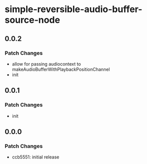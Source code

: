 # simple-reversible-audio-buffer-source-node

## 0.0.2

### Patch Changes

- allow for passing audiocontext to makeAudioBufferWithPlaybackPositionChannel
- init

## 0.0.1

### Patch Changes

- init

## 0.0.0

### Patch Changes

- ccb5551: initial release
